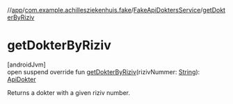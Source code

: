 //[app](../../../index.md)/[com.example.achillesziekenhuis.fake](../index.md)/[FakeApiDoktersService](index.md)/[getDokterByRiziv](get-dokter-by-riziv.md)

# getDokterByRiziv

[androidJvm]\
open suspend override fun [getDokterByRiziv](get-dokter-by-riziv.md)(rizivNummer: [String](https://kotlinlang.org/api/latest/jvm/stdlib/kotlin/-string/index.html)): [ApiDokter](../../com.example.achillesziekenhuis.network/-api-dokter/index.md)

Returns a dokter with a given riziv number.
